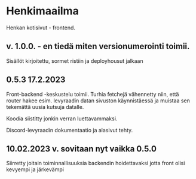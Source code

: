 # Henkimaailma

Henkan kotisivut - frontend.

## v. 1.0.0. - en tiedä miten versionumerointi toimii.

Sisällöt kirjoitettu, sormet ristiin ja deployhousut jalkaan

## 0.5.3 17.2.2023

Front-backend -keskustelu toimii. Turhia fetchejä vähennetty niin, että router hakee esim. levyraadin datan sivuston käynnistäessä ja muistaa sen tekemättä uusia kutsuja datalle.

Koodia siistitty jonkin verran luettavammaksi.

Discord-levyraadin dokumentaatio ja alasivut tehty.

## 10.02.2023 v. sovitaan nyt vaikka 0.5.0

Siirretty joitain toiminnallisuuksia backendin hoidettavaksi jotta front olisi kevyempi ja järkevämpi